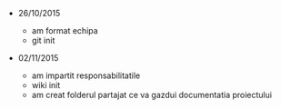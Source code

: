 * 26/10/2015
  * am format echipa
  * git init

* 02/11/2015
  * am impartit responsabilitatile
  * wiki init
  * am creat folderul partajat ce va gazdui documentatia proiectului
